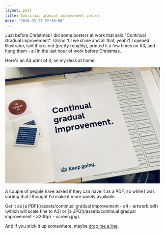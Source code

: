 ```yaml
---
layout: post
title: Continual gradual improvement poster
date: '2018-03-27 22:30:00'
---
```

Just before Christmas I did some posters at work that said "Continual Gradual Improvement". (Grind 'til we shine and all that, yeah?) I opened Illustrator, laid this is out (pretty roughly), printed it a few times on A3, and hung them - all in the last hour of work before Christmas.

Here's an A4 print of it, on my desk at home.

![The Continual Gradual Improvement poster on my study desk. Out of shot is all the shit I don't want you to see.](/assets/continual-gradual-improvement-shot.jpg)

A couple of people have asked if they can have it as a PDF, so while I was sorting that I thought I'd make it more widely available.

Get it as [a PDF](/assets/continual gradual improvement - a4 - artwork.pdf) (which will scale fine to A3) or [a JPG](/assets/continual gradual improvement - 3200px - screen.jpg).

And if you stick it up somewhere, maybe [drop me a line](/contact).
